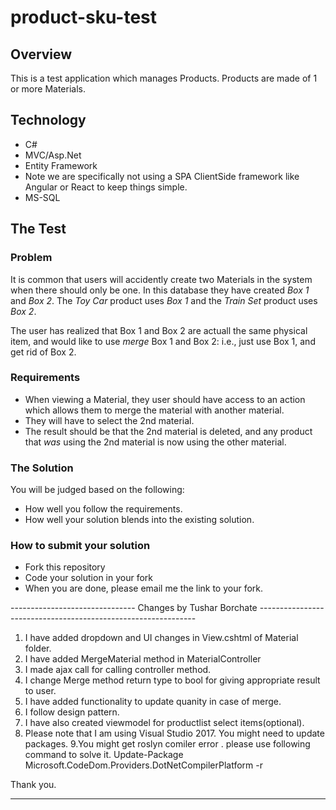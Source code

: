 # product-sku-test

## Overview
This is a test application which manages Products. Products are made of 1 or more Materials.

## Technology
- C#
- MVC/Asp.Net
- Entity Framework
- Note we are specifically not using a SPA ClientSide framework like Angular or React to keep things simple.
- MS-SQL

## The Test
### Problem
It is common that users will accidently create two Materials in the system when there should only be one. In this database they have created _Box 1_ and _Box 2_. The _Toy Car_ product uses _Box 1_ and the _Train Set_ product uses _Box 2_.

The user has realized that Box 1 and Box 2 are actuall the same physical item, and would like to use *merge* Box 1 and Box 2: i.e., just use Box 1, and get rid of Box 2.

### Requirements
- When viewing a Material, they user should have access to an action which allows them to merge the material with another material.
- They will have to select the 2nd material.
- The result should be that the 2nd material is deleted, and any product that _was_ using the 2nd material is now using the other material.

### The Solution
You will be judged based on the following:
- How well you follow the requirements.
- How well your solution blends into the existing solution.

### How to submit your solution
- Fork this repository
- Code your solution in your fork
- When you are done, please email me the link to your fork.


------------------------------- Changes by Tushar Borchate --------------------------------------------------------------

1. I have added dropdown and UI changes in View.cshtml of Material folder.
2. I have added MergeMaterial method in MaterialController
3. I made ajax call for calling controller method.
4. I change Merge method return type to bool for giving appropriate result to user.
5. I have added functionality to update quanity in case of merge.
6. I follow design pattern.
7. I have also created viewmodel for productlist select items(optional).
8. Please note that I am using Visual Studio 2017. You might need to update packages.
9.You might get roslyn comiler error . please use following command to solve it.
Update-Package Microsoft.CodeDom.Providers.DotNetCompilerPlatform -r

Thank you.

--------------------------------------------------------------------------------------------------------------------------

